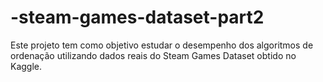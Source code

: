 # -steam-games-dataset-part2
Este projeto tem como objetivo estudar o desempenho dos algoritmos de ordenação utilizando dados reais do Steam Games Dataset obtido no Kaggle.
